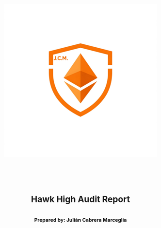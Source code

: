 <!DOCTYPE html>
<html>
<head>
<style>
    .full-page {
        width:  100%;
        height:  100vh; /* This will make the div take up the full viewport height */
        display: flex;
        flex-direction: column;
        justify-content: center;
        align-items: center;
    }
    .full-page img {
        max-width:  200;
        max-height:  200;
        margin-bottom: 5rem;
    }
    .full-page div{
        display: flex;
        flex-direction: column;
        justify-content: center;
        align-items: center;
    }
    
</style>
</head>
<body>

<div class="full-page">
    <img src="../../audit-utils/report-utils/logo.jpeg" alt="Logo">
    <div>
    <h1>Hawk High Audit Report</h1>
    <h3>Prepared by: Julián Cabrera Marceglia</h3>
    </div>
</div>

</body>
</html>

<!-- Your report starts here! -->

# Hawk High Audit Report

### Prepared by: Julián Cabrera Marceglia
Lead Auditors: 

- Julián Cabrera Marceglia (https://github.com/juliancabmar)

Assisting Auditors:

- None

# Table of contents

- [Hawk High Audit Report](#hawk-high-audit-report)
- [Table of contents](#table-of-contents)
- [About Julian Cabrera Marceglia](#about-julian-cabrera-marceglia)
- [Disclaimer](#disclaimer)
- [Risk Classification](#risk-classification)
- [Audit Details](#audit-details)
  - [Scope](#scope)
- [Protocol Summary](#protocol-summary)
  - [Roles](#roles)
- [Executive Summary](#executive-summary)
  - [Issues found](#issues-found)
- [Findings](#findings)
  - [High](#high)
    - [\[H-1\] Missing access control on `LevelOne::initialize` get exposed to MEV attack](#h-1-missing-access-control-on-leveloneinitialize-get-exposed-to-mev-attack)
    - [\[H-2\] The teachers wage are changed on LevelTwo implementation modiffying the payment standard.](#h-2-the-teachers-wage-are-changed-on-leveltwo-implementation-modiffying-the-payment-standard)
    - [\[H-3\] Teachers wage limit the number of teachers to add.](#h-3-teachers-wage-limit-the-number-of-teachers-to-add)
  - [Medium](#medium)
    - [\[M-1\] `LevelOne::graduateAndUpgrade` not check if session ends.](#m-1-levelonegraduateandupgrade-not-check-if-session-ends)
    - [\[M-2\] `LevelOne::graduateAndUpgrade` not check on students reviews.](#m-2-levelonegraduateandupgrade-not-check-on-students-reviews)
    - [\[M-3\] `LevelOne::graduateAndUpgrade` not check on students cuttoff score.](#m-3-levelonegraduateandupgrade-not-check-on-students-cuttoff-score)
  - [Low](#low)
    - [\[L-1\] The cutoff score can be upper than 100](#l-1-the-cutoff-score-can-be-upper-than-100)
  - [Gas](#gas)
    - [\[G-1\] `LevelOne::removeTeacher` Ineficient loop.](#g-1-leveloneremoveteacher-ineficient-loop)
    - [\[G-2\] `LevelOne::expel` Ineficient loop.](#g-2-leveloneexpel-ineficient-loop)
    - [\[G-3\] Other Gas improvements.](#g-3-other-gas-improvements)
    
</br>

# About Julian Cabrera Marceglia

I am a security researcher who want to make the web3 enviroment safer.

# Disclaimer

The Julián Cabrera Marceglia team makes all effort to find as many vulnerabilities in the code in the given time period, but holds no responsibilities for the the findings provided in this document. A security audit by the team is not an endorsement of the underlying business or product. The audit was time-boxed and the review of the code was solely on the security aspects of the solidity implementation of the contracts.

# Risk Classification

|            |        | Impact |        |     |
| ---------- | ------ | ------ | ------ | --- |
|            |        | High   | Medium | Low |
|            | High   | H      | H/M    | M   |
| Likelihood | Medium | H/M    | M      | M/L |
|            | Low    | M      | M/L    | L   |

# Audit Details

**The findings described in this document correspond the following:**
```
code base: https://github.com/juliancabmar/audit-first_flights-hawk_high

commit hash: b045cb951b0238f7b731bb2fa41abfe3466d5bd0
```

## Scope 

```
├── src
│   ├── LevelOne.sol
│   └── LevelTwo.sol
```

# Protocol Summary

You have been contracted to review the upgradeable contracts for the Hawk High School which will be launched very soon.
These contracts utilize the UUPSUpgradeable library from OpenZeppelin.
At the end of the school session (4 weeks), the system is upgraded to a new one.

## Roles

- `Principal`:
    * hiring/firing teachers
    * start new the school session
    * upgrading the system at the end of the school session
    * expel students who break rules
    * get 5% of the school fees
- `Teachers`:
    * giving reviews to students at the end of each week
    * get 35% of the school fees
- `Student`:
    * pay a school fee when enrolling in Hawk High School
    * get a review each week
    * If they fail to meet the cutoff score at the end of a school session, they will be not graduated to the next level when the `Principal` upgrades the system.

# Executive Summary

## Issues found

| Severity | Number of issues found |
| -------- | ---------------------- |
| High     | 3                      |
| Medium   | 3                      |
| Low      | 1                      |
| Gas      | 8                      |
| Total    | 15                     |

# Findings

## High

### [H-1] Missing access control on `LevelOne::initialize` get exposed to MEV attack

**Description:**\
The function who initialize the proxy implementation `LevelOne::initialize` haven't any access control, making possible a MEV attack because an attacker can call `LevelOne::initialize` first.

**Impact:**\
The attacker got the full control of the protocol controling who is the Principal

**Proof of Concept:**
<details>

```text
User Deploy proxy
    |
    v
User Deploy LevelOne
    |
    |--->**Attacker call LevelOne::initialize()** ---> (Attacker control the protocol)
    |
    v
User call LevelOne::initialize ---> User Rejected
```
</details>

**Recommended Mitigation:**\
Use Ownable library for UUPS of openzeppelin

### [H-2] The teachers wage are changed on LevelTwo implementation modiffying the payment standard.

**Description:**\
On LevelTwo implementation, are a not suppoused update on teachers wage from 35% to 40%

<details>

LevelOne.sol
```javascript
    uint256 public constant TEACHER_WAGE = 35; // 35%
    uint256 public constant PRINCIPAL_WAGE = 5; // 5%
```
LevelTwo.sol
```javascript
@>  uint256 public constant TEACHER_WAGE_L2 = 40; // 40%
    uint256 public constant PRINCIPAL_WAGE_L2 = 5; // 5%
```
</details>

**Impact:**\
The payment standard will broken.

**Recommended Mitigation:**\
Change the `TEACHER_WAGE_L2` to "35" on `LevelTwo.sol`, or redefine the payment standard.

### [H-3] Teachers wage limit the number of teachers to add.

**Description:**\
The teachers wage is 35% of the bursary, making that more of two teachers can't be added because it pass the 100% of the bursary (3 * 35% = 105%)

**Impact:**\
Limit the protocol to have a maximun of two teachers.

**Proof of Concept:**\
Add the follows to your test suite:
<details><summary>PoC</summary>

```javascript
function testCantAddMoreOfTwoTeachers() public {
    // create a new teacher
    address julian = makeAddr("julian");
    // adding three teachers
    vm.startPrank(principal);
    levelOneProxy.addTeacher(alice);
    levelOneProxy.addTeacher(bob);
    levelOneProxy.addTeacher(julian);
    vm.stopPrank();

    // adding a student
    vm.startPrank(clara);
    usdc.approve(address(levelOneProxy), schoolFees);
    levelOneProxy.enroll();
    vm.stopPrank();

    // principal starts session setting 90 for minimun score to pass
    vm.prank(principal);
    levelOneProxy.startSession(90);

    levelTwoImplementation = new LevelTwo();
    levelTwoImplementationAddress = address(levelTwoImplementation);

    bytes memory data = abi.encodeCall(LevelTwo.graduate, ());

    vm.prank(principal);
    vm.expectRevert();
    levelOneProxy.graduateAndUpgrade(levelTwoImplementationAddress, data);
}
```
</details>

**Recommended Mitigation:**\
Standarize the number of teachers to two, or redefine the actual payment structure.

## Medium

### [M-1] `LevelOne::graduateAndUpgrade` not check if session ends.

**Description:**\
The function `graduateAndUpgrade()` on `LevelOne` contract not make any check about if the session is ended, permit that upgrade the proxy before the 4 weeks long session standard.

**Impact:**\
Students cannot obtain all of their teachers' evaluations, so those who would receive poor evaluations and not meet the cutoff score will still be able to graduate.

**Recommended Mitigation:**\
Add the follows to `LevelOne::graduateAndUpgrade`:
<details>

```diff
function graduateAndUpgrade(address _levelTwo, bytes memory) public onlyPrincipal {
    if (_levelTwo == address(0)) {
        revert HH__ZeroAddress();
    }
    
+   require(block.timestamp >= sessionEnd, "Not session ended yet");

    uint256 totalTeachers = listOfTeachers.length;
    uint256 payPerTeacher = (bursary * TEACHER_WAGE) / PRECISION;
    uint256 principalPay = (bursary * PRINCIPAL_WAGE) / PRECISION;

    _authorizeUpgrade(_levelTwo);

    for (uint256 n = 0; n < totalTeachers; n++) {
        usdc.safeTransfer(listOfTeachers[n], payPerTeacher);
    }

    usdc.safeTransfer(principal, principalPay);
}
```
</details>

### [M-2] `LevelOne::graduateAndUpgrade` not check on students reviews.

**Description:**\
The function `graduateAndUpgrade()` on `LevelOne` contract not make any check about if the students have four reviews before make the upgrade

**Impact:**\
Students will can be upgrade without reviews.

**Proof of Concept:**\
Add the follows to your test suite:
<details><summary>PoC</summary>

```javascript
function testSystemCanBeUpgradedWithoutFourReviewsPerStudent() public {
    // adding a teacher
    vm.prank(principal);
    levelOneProxy.addTeacher(bob);
    // adding a student
    vm.startPrank(clara);
    usdc.approve(address(levelOneProxy), schoolFees);
    levelOneProxy.enroll();
    vm.stopPrank();
    // advance the time one week
    vm.warp(block.timestamp + 1 weeks);

    // review the student
    vm.prank(bob);
    levelOneProxy.giveReview(clara, true);

    levelTwoImplementation = new LevelTwo();
    levelTwoImplementationAddress = address(levelTwoImplementation);

    bytes memory data = abi.encodeCall(LevelTwo.graduate, ());
    // Apply the upgrade
    vm.prank(principal);
    levelOneProxy.graduateAndUpgrade(levelTwoImplementationAddress, data);
}
```
</details>

**Recommended Mitigation:**
<details><summary>Fix</summary>
Add a custom error:

```diff
    ////////////////////////////////
    /////                      /////
    /////        ERRORS        /////
    /////                      /////
    ////////////////////////////////
    error HH__NotPrincipal();
    error HH__NotTeacher();
    error HH__ZeroAddress();
    error HH__TeacherExists();
    error HH__StudentExists();
    error HH__TeacherDoesNotExist();
    error HH__StudentDoesNotExist();
    error HH__AlreadyInSession();
    error HH__ZeroValue();
    error HH__HawkHighFeesNotPaid();
    error HH__NotAllowed();
+   error HH__InsuficientReviews(address student, uint256 reviewsNum);
```

Add the follows to `LevelOne::giveReview`:

```diff
function giveReview(address _student, bool review) public onlyTeacher {
    if (!isStudent[_student]) {
        revert HH__StudentDoesNotExist();
    }
    require(reviewCount[_student] < 5, "Student review count exceeded!!!");
    require(block.timestamp >= lastReviewTime[_student] + reviewTime, "Reviews can only be given once per week");

    // where `false` is a bad review and true is a good review
    if (!review) {
        studentScore[_student] -= 10;
    }

    // Update last review time
    lastReviewTime[_student] = block.timestamp;

+   reviewCount[_student]++;
    emit ReviewGiven(_student, review, studentScore[_student]);
}
```

Add the follows to `LevelOne::graduateAndUpgrade`:

```diff
function graduateAndUpgrade(address _levelTwo, bytes memory) public onlyPrincipal {
    if (_levelTwo == address(0)) {
        revert HH__ZeroAddress();
    }

+   uint256 studentLength = listOfStudents.length;
+   for (uint256 n = 0; n < studentLength; n++) {
+       if (reviewCount[listOfStudents[n]] < 4) {
+           revert HH__InsuficientReviews(listOfStudents[n], reviewCount[listOfStudents[n]]);
+       }
+   }

    uint256 totalTeachers = listOfTeachers.length;
    uint256 payPerTeacher = (bursary * TEACHER_WAGE) / PRECISION;
    uint256 principalPay = (bursary * PRINCIPAL_WAGE) / PRECISION;

    _authorizeUpgrade(_levelTwo);

    for (uint256 n = 0; n < totalTeachers; n++) {
        usdc.safeTransfer(listOfTeachers[n], payPerTeacher);
    }

    usdc.safeTransfer(principal, principalPay);
}
```
</details>

### [M-3] `LevelOne::graduateAndUpgrade` not check on students cuttoff score.

**Description:**\
The function `graduateAndUpgrade()` on `LevelOne` contract not make any check about if the students match the cuttoff score before make the upgrade

**Impact:**\
Students will can be upgrade without have the sufficient score.

**Proof of Concept:**\
Add the follows to your test suite:
<details><summary>PoC</summary>

```javascript
function testAStudentWhoNotMeetCutOffScoreCanBeUpgraded() public {
    uint256 cutOffScore = 90;
    // adding a teacher
    vm.prank(principal);
    levelOneProxy.addTeacher(bob);
    // adding a student
    vm.startPrank(clara);
    usdc.approve(address(levelOneProxy), schoolFees);
    levelOneProxy.enroll();
    vm.stopPrank();

    // principal starts session setting 90 for minimun score to pass
    vm.prank(principal);
    levelOneProxy.startSession(cutOffScore);

    // advance the time one week
    vm.warp(block.timestamp + 1 weeks);
    // review the student
    vm.prank(bob);
    levelOneProxy.giveReview(clara, false);
    // now his score is 90

    // advance the time one week
    vm.warp(block.timestamp + 1 weeks);
    // review the student
    vm.prank(bob);
    levelOneProxy.giveReview(clara, false);
    // now his score is 80

    levelTwoImplementation = new LevelTwo();
    levelTwoImplementationAddress = address(levelTwoImplementation);

    bytes memory data = abi.encodeCall(LevelTwo.graduate, ());

    vm.prank(principal);
    levelOneProxy.graduateAndUpgrade(levelTwoImplementationAddress, data);

    assertEq(clara, LevelTwo(proxyAddress).getListOfStudents()[0]);
    console2.log("Cut off score: ", cutOffScore);
    console2.log("Clara final score: ", LevelTwo(proxyAddress).studentScore(clara));
}
```
</details>

**Recommended Mitigation:**
<details><summary>Fix</summary>
Add a custom error:

```diff
    ////////////////////////////////
    /////                      /////
    /////        ERRORS        /////
    /////                      /////
    ////////////////////////////////
    error HH__NotPrincipal();
    error HH__NotTeacher();
    error HH__ZeroAddress();
    error HH__TeacherExists();
    error HH__StudentExists();
    error HH__TeacherDoesNotExist();
    error HH__StudentDoesNotExist();
    error HH__AlreadyInSession();
    error HH__ZeroValue();
    error HH__HawkHighFeesNotPaid();
    error HH__NotAllowed();
+   error HH__InsuficientScore(address student, uint256 score);
```
Add the follows to `LevelOne::graduateAndUpgrade`:

```diff
function graduateAndUpgrade(address _levelTwo, bytes memory) public onlyPrincipal {
    if (_levelTwo == address(0)) {
        revert HH__ZeroAddress();
    }

+   uint256 studentLength = listOfStudents.length;
+   for (uint256 n = 0; n < studentLength; n++) {
+       if (studentScore[listOfStudents[n]] < cutOffScore) {
+           revert HH__InsuficientScore(listOfStudents[n], studentScore[listOfStudents[n]]);
+       }
+   }

    uint256 totalTeachers = listOfTeachers.length;
    uint256 payPerTeacher = (bursary * TEACHER_WAGE) / PRECISION;
    uint256 principalPay = (bursary * PRINCIPAL_WAGE) / PRECISION;

    _authorizeUpgrade(_levelTwo);

    for (uint256 n = 0; n < totalTeachers; n++) {
        usdc.safeTransfer(listOfTeachers[n], payPerTeacher);
    }

    usdc.safeTransfer(principal, principalPay);
}
```
</details>

### [L-1] The cutoff score can be upper than 100

**Description:**\
On `LevelOne::startSession` function the accept a `_cutOffScore` parameter above of 100

**Impact:**\
No student can be upgrade because the cutoff score match will've impossible.

**Recommended Mitigation:**\
Add the following to `LevelOne::startSession`:

```diff
function startSession(uint256 _cutOffScore) public onlyPrincipal notYetInSession {
+   require(_cutOffScore <= 100, "Cuttoff Score can't be above of 100");
    sessionEnd = block.timestamp + 4 weeks;
    inSession = true;
    cutOffScore = _cutOffScore;

    emit SchoolInSession(block.timestamp, sessionEnd);
}
```

## Gas

### [G-1] `LevelOne::removeTeacher` Ineficient loop.

**Description:**\
The `LevelOne::removeTeacher` have a for loop where storage is read many times
<details><summary>PoC</summary>

```javascript
function removeTeacher(address _teacher) public onlyPrincipal {
    if (_teacher == address(0)) {
        revert HH__ZeroAddress();
    }

    if (!isTeacher[_teacher]) {
        revert HH__TeacherDoesNotExist();
    }
    uint256 teacherLength = listOfTeachers.length;
@>  for (uint256 n = 0; n < teacherLength; n++) {
        if (listOfTeachers[n] == _teacher) {
            listOfTeachers[n] = listOfTeachers[teacherLength - 1];
            listOfTeachers.pop();
            break;
        }
    }

    isTeacher[_teacher] = false;

    emit TeacherRemoved(_teacher);
}
```
</details>

**Recommended Mitigation:**\
Use local memory array [] instead

```diff
function removeTeacher(address _teacher) public onlyPrincipal {
    if (_teacher == address(0)) {
        revert HH__ZeroAddress();
    }

    if (!isTeacher[_teacher]) {
        revert HH__TeacherDoesNotExist();
    }
+   address[] memory mlistOfTeachers = listOfTeachers;
-   uint256 teacherLength = listOfTeachers.length;
+   uint256 teacherLength = mlistOfTeachers.length;
    for (uint256 n = 0; n < teacherLength; n++) {
-       if (listOfTeachers[n] == _teacher) {
-           listOfTeachers[n] = listOfTeachers[teacherLength - 1];
-           listOfTeachers.pop();
+       if (mlistOfTeachers[n] == _teacher) {
+           mlistOfTeachers[n] = mlistOfTeachers[teacherLength - 1];
+           mlistOfTeachers.pop();
            break;
        }
    }

+   listOfTeachers = mlistOfTeachers;

    isTeacher[_teacher] = false;

    emit TeacherRemoved(_teacher);
}
```

### [G-2] `LevelOne::expel` Ineficient loop.

**Description:**\
The `LevelOne::expel` have a for loop where storage is read many times
<details><summary>PoC</summary>

```javascript
function expel(address _student) public onlyPrincipal {
    if (inSession == false) {
        revert();
    }
    if (_student == address(0)) {
        revert HH__ZeroAddress();
    }

    if (!isStudent[_student]) {
        revert HH__StudentDoesNotExist();
    }
    uint256 studentLength = listOfStudents.length;
@>  for (uint256 n = 0; n < studentLength; n++) {
        if (listOfStudents[n] == _student) {
            listOfStudents[n] = listOfStudents[studentLength - 1];
            listOfStudents.pop();
            break;
        }
    }

    isStudent[_student] = false;

    emit Expelled(_student);
}
```
</details>

**Recommended Mitigation:**\
Use local memory array [] instead

```diff
function expel(address _student) public onlyPrincipal {
    if (inSession == false) {
        revert();
    }
    if (_student == address(0)) {
        revert HH__ZeroAddress();
    }

    if (!isStudent[_student]) {
        revert HH__StudentDoesNotExist();
    }
+   address[] memory mlistOfStudents = listOfStudents;
-   uint256 studentLength = listOfStudents.length;
+   uint256 studentLength = mlistOfStudents.length;
    for (uint256 n = 0; n < studentLength; n++) {
-       if (listOfStudents[n] == _student) {
-           listOfStudents[n] = listOfStudents[studentLength - 1];
-           listOfStudents.pop();
-           break;
-       }
+       if (mlistOfStudents[n] == _student) {
+           mlistOfStudents[n] = mlistOfStudents[studentLength - 1];
+           mlistOfStudents.pop();
+           break;
+       }
    }

+   listOfStudents = mlistOfStudents;

    isStudent[_student] = false;

    emit Expelled(_student);
}
```

### [G-3] Other Gas improvements.

**Description and Mitigation:**

`LevelOne::principal`: initialized once, make it immutable.

`LevelOne::inSession`: initialized once, make it immutable.

`LevelOne::schoolFees`: initialized once, make it immutable.

`LevelOne::usdc`: initialized once, make it immutable.

`LevelOne::reviewCount`: is never initialized, remove it.

`LevelOne::reviewTime`: initialized in declaration and never changed, make it constant.